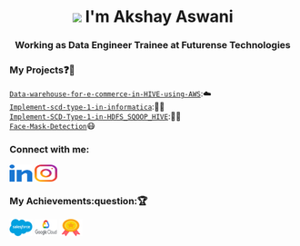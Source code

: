 <h1 align="center"><img src="https://www.animatedimages.org/data/media/523/animated-hello-image-0007.gif" width="30px"> I'm Akshay Aswani</h1>
<h3 align="center">Working as Data Engineer Trainee at Futurense Technologies</h3>


### My Projects:question::rocket:
<code>[Data-warehouse-for-e-commerce-in-HIVE-using-AWS](https://github.com/aaswani365/Data-warehouse-for-e-commerce-in-HIVE-using-AWS)</code>:☁️   
<code>[Implement-scd-type-1-in-informatica](https://github.com/aaswani365/Implement-scd-type-1-in-informatica)</code>:🧑‍💻    
<code>[Implement-SCD-Type-1-in-HDFS_SQOOP_HIVE](https://github.com/aaswani365/Implement-SCD-Type-1-in-HDFS_SQOOP_HIVE)</code>:🧑‍💻      
<code>[Face-Mask-Detection](https://github.com/aaswani365/Face-Mask-Detection)</code>:mask:   

<h3 align="left">Connect with me:</h3>
<p align="left">
<a href="https://www.linkedin.com/in/akshay-aswani-ikka" target="blank"><img align="center" src="https://github.com/aaswani365/aaswani365/blob/main/src/images/icons/Social/linked-in-alt.svg" alt="aaswani365" height="30" width="40" /></a>
<a href="https://www.instagram.com/_akki_2089_" target="blank"><img align="center" src="https://github.com/aaswani365/aaswani365/blob/main/src/images/icons/Social/instagram.svg" alt="aaswani365" height="30" width="40" /></a>
</p>

<h3 align="left">My Achievements:question:🏆</h3>
<p align="left">
<a href="https://trailblazer.me/id/akki2089" target="blank"><img align="center" src="https://github.com/aaswani365/aaswani365/blob/main/src/images/icons/Social/salesforca.svg" alt="aaswani365" height="30" width="40" /></a>
<a href="https://www.cloudskillsboost.google/public_profiles/db99eb93-fc0b-46d7-bd30-4ad1c229aa8b" target="blank"><img align="center" src="https://github.com/aaswani365/aaswani365/blob/main/src/images/icons/Social/google_cloud.svg" alt="aaswani365" height="30" width="40" /></a>
 <a href="https://www.credly.com/earner/earned" target="blank"><img align="center" src="https://github.com/aaswani365/aaswani365/blob/main/src/images/icons/Social/medal.png" alt="aaswani365" height="30" width="40" /></a>
